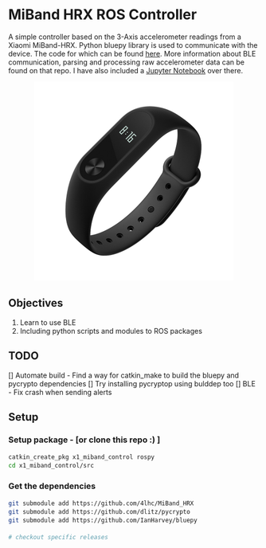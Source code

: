 # MiBand HRX ROS Controller

A simple controller based on the 3-Axis accelerometer readings from a Xiaomi MiBand-HRX.
Python bluepy library is used to communicate with the device. The code for which can be found [here](https://github.com/4lhc/MiBand_HRX).
More information about BLE communication, parsing and processing raw accelerometer data can be found on that repo. I have also included a [Jupyter Notebook](https://github.com/4lhc/MiBand_HRX/blob/master/Notebook.ipynb) over there.

<p align="center">
<img src="mibandHRX.png" width="400">
</p>

## Objectives
1) Learn to use BLE
2) Including python scripts and modules to ROS packages

## TODO
[] Automate build - Find a way for catkin_make to build the bluepy and pycrypto dependencies
[] Try installing pycryptop using bulddep too
[] BLE - Fix crash when sending alerts

## Setup

### Setup package - [or clone this repo :) ]
```sh
catkin_create_pkg x1_miband_control rospy
cd x1_miband_control/src
```

### Get the dependencies
```sh
git submodule add https://github.com/4lhc/MiBand_HRX
git submodule add https://github.com/dlitz/pycrypto
git submodule add https://github.com/IanHarvey/bluepy

# checkout specific releases

```

